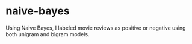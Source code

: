 # naive-bayes
Using Naive Bayes, I labeled movie reviews as positive or negative using both unigram and bigram models.
